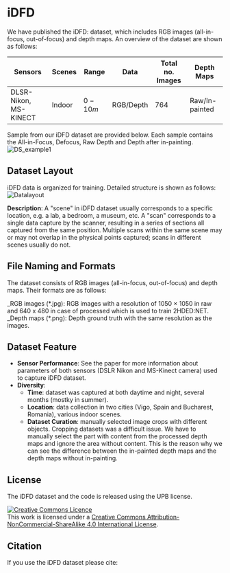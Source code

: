 # iDFD
We have published the iDFD: dataset, which includes RGB images (all-in-focus, out-of-focus) and depth maps. 
An overview of the dataset are shown as follows:

| Sensors                     | Scenes   | Range    | Data       | Total no. Images | Depth Maps   |
|-----------------------------|----------|----------|------------|------------------|--------------|
| DLSR-Nikon, MS-KINECT       | Indoor   | $0-10m$  | RGB/Depth  | 764              | Raw/In-painted |


Sample from our iDFD dataset are provided below. Each sample contains the All-in-Focus, Defocus, Raw Depth and Depth after in-painting.
![DS_example1](https://user-images.githubusercontent.com/17612102/220080337-59c408f5-38c1-4ccd-a042-c7c30e65e5eb.png)

## Dataset Layout
iDFD data is organized for training. Detailed structure is shown as follows:
![Datalayout](https://user-images.githubusercontent.com/17612102/220078961-de7156fc-fc97-4808-b0a8-3264d9324b12.png)

**Description**: A "scene" in iDFD dataset usually corresponds to a specific location, e.g. a lab, a bedroom, a museum, etc. A "scan" corresponds to a single data capture by the scanner, resulting in a series of sections all captured from the same position. Multiple scans within the same scene may or may not overlap in the physical points captured; scans in different scenes usually do not.

## File Naming and Formats
The dataset consists of RGB images (all-in-focus, out-of-focus) and depth maps. Their formats are as follows:

_RGB images (\*.jpg): RGB images with a resolution of 1050 × 1050 in raw and 640 x 480 in case of processed which is used to train 2HDED:NET.
_Depth maps (\*.png): Depth ground truth with the same resolution as the images.

## Dataset Feature
-	**Sensor Performance**:
  See the paper for more information about parameters of both sensors (DSLR Nikon and MS-Kinect camera) used to capture iDFD dataset. 
- **Diversity**:
  - **Time**: dataset was captured at both daytime and night, several months (mostky in summer).
  - **Location**: data collection in two cities (Vigo, Spain and Bucharest, Romania), various indoor scenes.
  - **Dataset Curation**: manually selected image crops with different objects. Cropping datasets was a difficult issue. We have to manually select the part with content from the processed depth maps and ignore the area without content. This is the reason why we can see the difference between the in-painted depth maps and the depth maps without in-painting.  

## License
The iDFD dataset and the code is released using the UPB license.

<a rel="license" href="http://creativecommons.org/licenses/by-nc-sa/4.0/"><img alt="Creative Commons Licence" style="border-width:0" src="https://i.creativecommons.org/l/by-nc-sa/4.0/88x31.png" /></a><br />This work is licensed under a <a rel="license" href="http://creativecommons.org/licenses/by-nc-sa/4.0/">Creative Commons Attribution-NonCommercial-ShareAlike 4.0 International License</a>.


## Citation  
If you use the iDFD dataset please cite:
